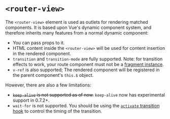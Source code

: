 # `<router-view>`

The `<router-view>` element is used as outlets for rendering matched components. It is based upon Vue's dynamic component system, and therefore inherits many features from a normal dynamic component:

- You can pass props to it.
- HTML content inside the `<router-view>` will be used for content insertion in the rendered component.
- `transition` and `transition-mode` are fully supported. Note: for transition effects to work, your route component must not be a [fragment instance](http://vuejs.org/guide/components.html#Fragment_Instance).
- `v-ref` is also supported; The rendered component will be registered in the parent component's `this.$` object.

However, there are also a few limitations:

- ~~`keep-alive` is not supported as of now.~~ `keep-alive` now has experimental support in 0.7.2+.
- `wait-for` is not supported. You should be using the [`activate` transition hook](pipeline/activate.html) to control the timing of the transition.
